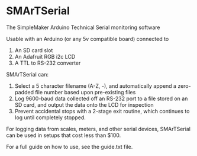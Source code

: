 # SMArTSerial
The SimpleMaker Arduino Technical Serial monitoring software

Usable with an Arduino (or any 5v compatible board) connected to 
1. An SD card slot
2. An Adafruit RGB i2c LCD
3. A TTL to RS-232 converter

SMArTSerial can:
1. Select a 5 character filename (A-Z, -), and automatically append a zero-padded file number based upon pre-existing files
2. Log 9600-baud data collected off an RS-232 port to a file stored on an SD card, and output the data onto the LCD for inspection
3. Prevent accidental stops with a 2-stage exit routine, which continues to log until completely stopped.

For logging data from scales, meters, and other serial devices, SMArTSerial can be used in setups that cost less than $100.

For a full guide on how to use, see the guide.txt file.
